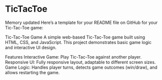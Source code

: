 # TicTacToe

Memory updated
Here’s a template for your README file on GitHub for your Tic-Tac-Toe game:

Tic-Tac-Toe Game
A simple web-based Tic-Tac-Toe game built using HTML, CSS, and JavaScript. This project demonstrates basic game logic and interactive UI design.

Features
Interactive Game: Play Tic-Tac-Toe against another player.
Responsive UI: Fully responsive layout, adaptable to different screen sizes.
Game Logic: Handles player turns, detects game outcomes (win/draw), and allows restarting the game.

